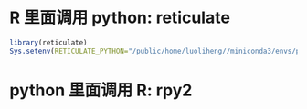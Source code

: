 # R 里面调用 python: reticulate

```R
library(reticulate)
Sys.setenv(RETICULATE_PYTHON="/public/home/luoliheng//miniconda3/envs/py1/bin/python")
```

# python 里面调用 R: rpy2
